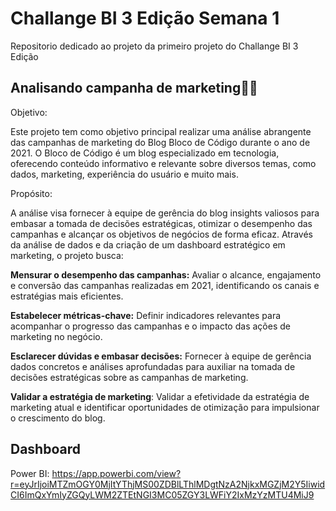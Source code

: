 # Challange BI 3 Edição Semana 1
Repositorio dedicado ao projeto da primeiro projeto do Challange BI 3 Edição



## Analisando campanha de marketing👩‍💻

Objetivo:

Este projeto tem como objetivo principal realizar uma análise abrangente das campanhas de marketing do Blog Bloco de Código durante o ano de 2021. O Bloco de Código é um blog especializado em tecnologia, oferecendo conteúdo informativo e relevante sobre diversos temas, como dados, marketing, experiência do usuário e muito mais.

Propósito:

A análise visa fornecer à equipe de gerência do blog insights valiosos para embasar a tomada de decisões estratégicas, otimizar o desempenho das campanhas e alcançar os objetivos de negócios de forma eficaz. Através da análise de dados e da criação de um dashboard estratégico em marketing, o projeto busca:

**Mensurar o desempenho das campanhas:** Avaliar o alcance, engajamento e conversão das campanhas realizadas em 2021, identificando os canais e estratégias mais eficientes.

**Estabelecer métricas-chave:** Definir indicadores relevantes para acompanhar o progresso das campanhas e o impacto das ações de marketing no negócio.

**Esclarecer dúvidas e embasar decisões:** Fornecer à equipe de gerência dados concretos e análises aprofundadas para auxiliar na tomada de decisões estratégicas sobre as campanhas de marketing.

**Validar a estratégia de marketing**: Validar a efetividade da estratégia de marketing atual e identificar oportunidades de otimização para impulsionar o crescimento do blog.


## Dashboard
Power BI: https://app.powerbi.com/view?r=eyJrIjoiMTZmOGY0MjItYThjMS00ZDBlLThlMDgtNzA2NjkxMGZjM2Y5IiwidCI6ImQxYmIyZGQyLWM2ZTEtNGI3MC05ZGY3LWFiY2IxMzYzMTU4MiJ9
